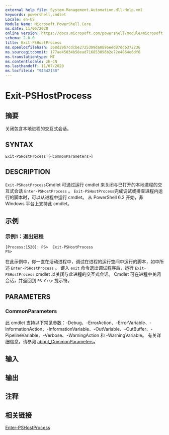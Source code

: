 ```yaml
---
external help file: System.Management.Automation.dll-Help.xml
keywords: powershell,cmdlet
Locale: en-US
Module Name: Microsoft.PowerShell.Core
ms.date: 11/06/2020
online version: https://docs.microsoft.com/powershell/module/microsoft.powershell.core/exit-pshostprocess?view=powershell-7.1&WT.mc_id=ps-gethelp
schema: 2.0.0
title: Exit-PSHostProcess
ms.openlocfilehash: 368d29b7cdcbe2725399da0896eed87ddb372236
ms.sourcegitcommit: 177ae45034b58ead716853096b2e72e4864e6df6
ms.translationtype: MT
ms.contentlocale: zh-CN
ms.lasthandoff: 11/07/2020
ms.locfileid: "94342138"
---
```

# Exit-PSHostProcess

## 摘要
关闭包含本地进程的交互式会话。

## SYNTAX

```
Exit-PSHostProcess [<CommonParameters>]
```

## DESCRIPTION

`Exit-PSHostProcess`Cmdlet 可通过运行 cmdlet 来关闭与已打开的本地进程的交互式会话 `Enter-PSHostProcess` 。 `Exit-PSHostProcess`完成调试或排查进程内运行的脚本时，可以从进程中运行 cmdlet。 从 PowerShell 6.2 开始，非 Windows 平台上支持此 cmdlet。

## 示例

### 示例1：退出进程

```
[Process:1520]: PS>  Exit-PSHostProcess
PS>
```

在此示例中，你一直在活动进程中，调试在进程的运行空间中运行的脚本，如中所述 `Enter-PSHostProcess` 。 键入 `exit` 命令退出调试程序后，运行 `Exit-PSHostProcess` cmdlet 以关闭与此进程的交互式会话。
Cmdlet 可在进程中关闭会话，并返回到 `PS C:\>` 提示符。

## PARAMETERS

### CommonParameters

此 cmdlet 支持以下常见参数：-Debug、-ErrorAction、-ErrorVariable、-InformationAction、-InformationVariable、-OutVariable、-OutBuffer、-PipelineVariable、-Verbose、-WarningAction 和 -WarningVariable。 有关详细信息，请参阅 [about_CommonParameters](https://go.microsoft.com/fwlink/?LinkID=113216)。

## 输入

## 输出

## 注释

## 相关链接

[Enter-PSHostProcess](Enter-PSHostProcess.md)

